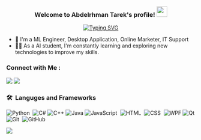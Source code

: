 
<h3 align="center">
  Welcome to Abdelrhman Tarek's profile!
  <img src="https://media.giphy.com/media/hvRJCLFzcasrR4ia7z/giphy.gif" width="28">
</h3>

<p align="center">
<a href="https://git.io/typing-svg"><img src="https://readme-typing-svg.herokuapp.com?font=Fira+Code&pause=1000&center=true&vCenter=true&width=459&lines=Software+Engineer%2C+Desktop+Application;Online+Marketer+and+IT+Support" alt="Typing SVG" /></a>
</p> 

- 🏢 I'm a ML Engineer, Desktop Application, Online Marketer, IT Support
- 👨‍💻 As a AI student, I'm constantly learning and exploring new technologies to improve my skills.


### Connect with Me :

<a href="https://www.linkedin.com/in/abdelrhman-tarek-263853240/" target="_blank"><img src="https://img.shields.io/badge/Abdelrhman%20Tarek-0077B5?style=for-the-badge&logo=Linkedin&logoColor=white"/></a>
<a href="https://t.me/https://t.me/boda_t" target="_blank"><img src="https://img.shields.io/badge/Abdelrhman%20Tarek-0077B5?style=for-the-badge&logo=Telegram&logoColor=white"/></a>

### 🛠 &nbsp;Languges and Frameworks
![Python](https://img.shields.io/badge/-Python%20-05122A?style=flat&logo=python)&nbsp;
![C#](https://img.shields.io/badge/-C%23-05122A?style=flat&logo=c-sharp&logoColor=white)
![C++](https://img.shields.io/badge/-C%2B%2B-05122A?style=flat&logo=c%2B%2B&logoColor=white)
![Java](https://img.shields.io/badge/-Java-05122A?style=flat&logo=java&logoColor=white)
![JavaScript](https://img.shields.io/badge/-JavaScript-05122A?style=flat&logo=javascript)&nbsp;
![HTML](https://img.shields.io/badge/-HTML-05122A?style=flat&logo=HTML5)&nbsp;
![CSS](https://img.shields.io/badge/-CSS-05122A?style=flat&logo=CSS3&logoColor=1572B6)&nbsp;
![WPF](https://img.shields.io/badge/-WPF-05122A?style=flat&logo=.net&logoColor=white)
![Qt](https://img.shields.io/badge/-Qt-05122A?style=flat&logo=qt&logoColor=white)
![Git](https://img.shields.io/badge/-Git-05122A?style=flat&logo=git)&nbsp;
![GitHub](https://img.shields.io/badge/-GitHub-05122A?style=flat&logo=github)&nbsp;




<a href="https://github.com/Abdelrhman-T">
    <img src="https://komarev.com/ghpvc/?username=Abdelrhman-T&style=for-the-badge">
</a>

